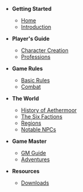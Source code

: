 * **Getting Started**
  * [Home](#/home)
  * [Introduction](#/)
  
* **Player's Guide**
  * [Character Creation](#/players-guide/character-creation)
  * [Professions](#/players-guide/professions/)
  
* **Game Rules**
  * [Basic Rules](#/rules/basic-rules)
  * [Combat](#/rules/combat)
  
* **The World**
  * [History of Aethermoor](#/settings/history)
  * [The Six Factions](#/setting/factions)
  * [Regions](#/settings/regions)
  * [Notable NPCs](#/setting/npcs)
  
* **Game Master**
  * [GM Guide](#/gm-guide/)
  * [Adventures](#/gm-guide/adventures)
  
* **Resources**
  * [Downloads](#/downloads)
